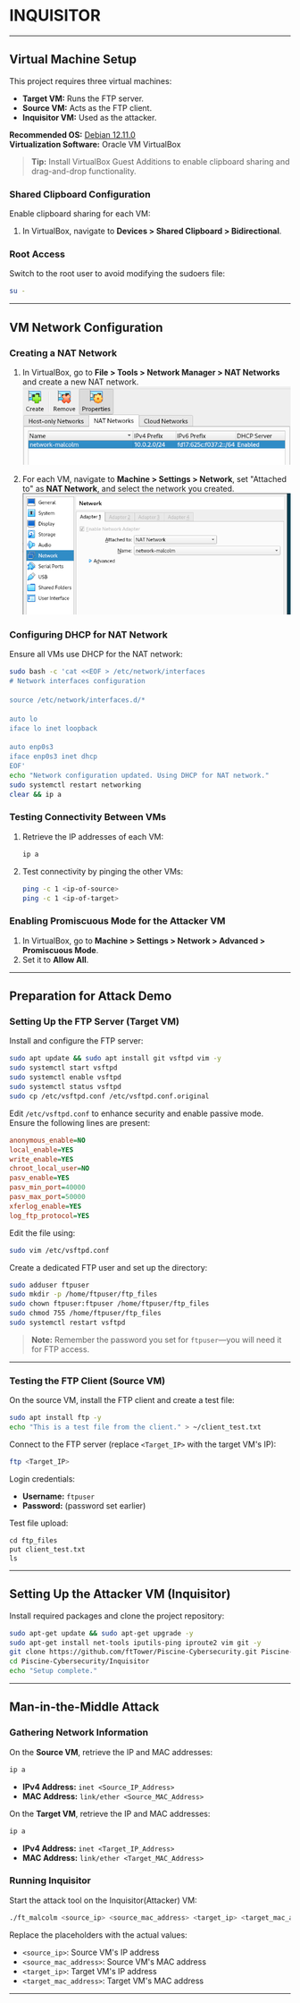 # INQUISITOR

---

## Virtual Machine Setup

This project requires three virtual machines:

- **Target VM:** Runs the FTP server.
- **Source VM:** Acts as the FTP client.
- **Inquisitor VM:** Used as the attacker.

**Recommended OS:** [Debian 12.11.0](https://cdimage.debian.org/debian-cd/current/amd64/iso-cd/debian-12.11.0-amd64-netinst.iso)  
**Virtualization Software:** Oracle VM VirtualBox

> **Tip:** Install VirtualBox Guest Additions to enable clipboard sharing and drag-and-drop functionality.

### Shared Clipboard Configuration

Enable clipboard sharing for each VM:

1. In VirtualBox, navigate to **Devices > Shared Clipboard > Bidirectional**.

### Root Access

Switch to the root user to avoid modifying the sudoers file:

```bash
su -
```

---

## VM Network Configuration

### Creating a NAT Network

1. In VirtualBox, go to **File > Tools > Network Manager > NAT Networks** and create a new NAT network.  
    ![Screenshot of VirtualBox NAT Network](https://github.com/ftTower/ftTower/blob/main/assets/Malcolm/Vbox_NAT_network.png)

2. For each VM, navigate to **Machine > Settings > Network**, set "Attached to" as **NAT Network**, and select the network you created.  
    ![Screenshot of VM Network Settings](https://github.com/ftTower/ftTower/blob/main/assets/Malcolm/vm_network.png)

### Configuring DHCP for NAT Network

Ensure all VMs use DHCP for the NAT network:

```bash
sudo bash -c 'cat <<EOF > /etc/network/interfaces
# Network interfaces configuration

source /etc/network/interfaces.d/*

auto lo
iface lo inet loopback

auto enp0s3
iface enp0s3 inet dhcp
EOF'
echo "Network configuration updated. Using DHCP for NAT network."
sudo systemctl restart networking
clear && ip a
```

### Testing Connectivity Between VMs

1. Retrieve the IP addresses of each VM:

   ```bash
   ip a
   ```

2. Test connectivity by pinging the other VMs:

   ```bash
   ping -c 1 <ip-of-source>
   ping -c 1 <ip-of-target>
   ```

### Enabling Promiscuous Mode for the Attacker VM

1. In VirtualBox, go to **Machine > Settings > Network > Advanced > Promiscuous Mode**.
2. Set it to **Allow All**.

---

## Preparation for Attack Demo

### Setting Up the FTP Server (Target VM)

Install and configure the FTP server:

```bash
sudo apt update && sudo apt install git vsftpd vim -y
sudo systemctl start vsftpd
sudo systemctl enable vsftpd
sudo systemctl status vsftpd
sudo cp /etc/vsftpd.conf /etc/vsftpd.conf.original
```

Edit `/etc/vsftpd.conf` to enhance security and enable passive mode. Ensure the following lines are present:

```ini
anonymous_enable=NO
local_enable=YES
write_enable=YES
chroot_local_user=NO
pasv_enable=YES
pasv_min_port=40000
pasv_max_port=50000
xferlog_enable=YES
log_ftp_protocol=YES
```

Edit the file using:

```bash
sudo vim /etc/vsftpd.conf
```

Create a dedicated FTP user and set up the directory:

```bash
sudo adduser ftpuser
sudo mkdir -p /home/ftpuser/ftp_files
sudo chown ftpuser:ftpuser /home/ftpuser/ftp_files
sudo chmod 755 /home/ftpuser/ftp_files
sudo systemctl restart vsftpd
```

> **Note:** Remember the password you set for `ftpuser`—you will need it for FTP access.

---

### Testing the FTP Client (Source VM)

On the source VM, install the FTP client and create a test file:

```bash
sudo apt install ftp -y
echo "This is a test file from the client." > ~/client_test.txt
```

Connect to the FTP server (replace `<Target_IP>` with the target VM's IP):

```bash
ftp <Target_IP>
```

Login credentials:

- **Username:** `ftpuser`
- **Password:** (password set earlier)

Test file upload:

```ftp
cd ftp_files
put client_test.txt
ls
```

---

## Setting Up the Attacker VM (Inquisitor)

Install required packages and clone the project repository:

```bash
sudo apt-get update && sudo apt-get upgrade -y
sudo apt-get install net-tools iputils-ping iproute2 vim git -y
git clone https://github.com/ftTower/Piscine-Cybersecurity.git Piscine-Cybersecurity
cd Piscine-Cybersecurity/Inquisitor
echo "Setup complete."
```

---

## Man-in-the-Middle Attack

### Gathering Network Information

On the **Source VM**, retrieve the IP and MAC addresses:

```bash
ip a
```

- **IPv4 Address:** `inet <Source_IP_Address>`
- **MAC Address:** `link/ether <Source_MAC_Address>`

On the **Target VM**, retrieve the IP and MAC addresses:

```bash
ip a
```

- **IPv4 Address:** `inet <Target_IP_Address>`
- **MAC Address:** `link/ether <Target_MAC_Address>`

### Running Inquisitor

Start the attack tool on the Inquisitor(Attacker) VM:

```bash
./ft_malcolm <source_ip> <source_mac_address> <target_ip> <target_mac_address>
```

Replace the placeholders with the actual values:

- `<source_ip>`: Source VM's IP address
- `<source_mac_address>`: Source VM's MAC address
- `<target_ip>`: Target VM's IP address
- `<target_mac_address>`: Target VM's MAC address

---
